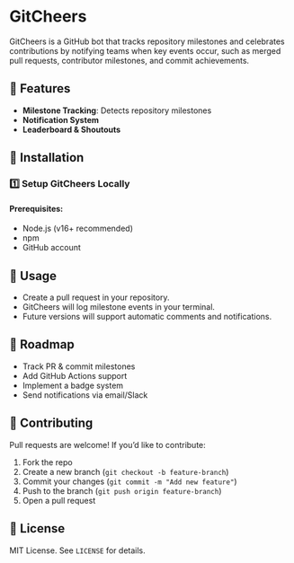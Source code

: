 # GitCheers

GitCheers is a GitHub bot that tracks repository milestones and celebrates contributions by notifying teams when key events occur, such as merged pull requests, contributor milestones, and commit achievements.

## 🚀 Features
- **Milestone Tracking**: Detects repository milestones
- **Notification System**
- **Leaderboard & Shoutouts**

## 🔧 Installation
### 1️⃣ Setup GitCheers Locally
#### **Prerequisites:**
- Node.js (v16+ recommended)
- npm
- GitHub account

## 🎯 Usage
- Create a pull request in your repository.
- GitCheers will log milestone events in your terminal.
- Future versions will support automatic comments and notifications.

## 📅 Roadmap
- Track PR & commit milestones
- Add GitHub Actions support
- Implement a badge system
- Send notifications via email/Slack

## 🤝 Contributing

Pull requests are welcome! If you’d like to contribute:
1. Fork the repo
2. Create a new branch (`git checkout -b feature-branch`)
3. Commit your changes (`git commit -m "Add new feature"`)
4. Push to the branch (`git push origin feature-branch`)
5. Open a pull request

## 📜 License

MIT License. See `LICENSE` for details.
